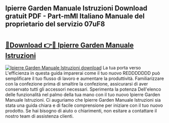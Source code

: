 ## Ipierre Garden Manuale Istruzioni Download gratuit PDF - Part-mMl Italiano Manuale del proprietario del servizio 07uF8

# <h2><a href="http://dfb6fmi.blite.top/?on=Ipierre+Garden+Manuale+Istruzioni">🔗Download 👉🔴 Ipierre Garden Manuale Istruzioni</a></h2>

[![Ipierre Garden Manuale Istruzioni download](https://i.imgur.com/lujVjoI.png)](http://dfb6fmi.blite.top/?on=Ipierre+Garden+Manuale+Istruzioni)
La tua porta verso L'efficienza in questa guida imparerai come il tuo nuovo REDDDDDDD può semplificare il tuo flusso di lavoro e aumentare la produttività. Familiarizzare con la confezione prima di smaltire la confezione, assicurarsi di aver conservato tutti gli accessori necessari. Sperimenta la potenza Dell'elenco delle funzionalità nel palmo della tua mano con il tuo nuovo Ipierre Garden Manuale Istruzioni. Ci auguriamo che Ipierre Garden Manuale Istruzioni sia stata una guida chiara e di facile comprensione per iniziare con il tuo nuovo prodotto. Se hai bisogno di aiuto o chiarimenti, non esitare a contattare il nostro team di assistenza clienti.

